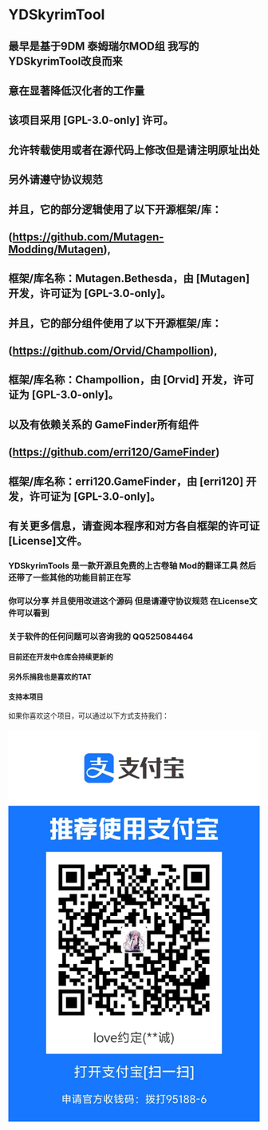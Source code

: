 # YDSkyrimTool
## 最早是基于9DM 泰姆瑞尔MOD组 我写的YDSkyrimTool改良而来
## 意在显著降低汉化者的工作量

## 该项目采用 [GPL-3.0-only] 许可。
## 允许转载使用或者在源代码上修改但是请注明原址出处 
## 另外请遵守协议规范

## 并且，它的部分逻辑使用了以下开源框架/库：
## (https://github.com/Mutagen-Modding/Mutagen),
## 框架/库名称：Mutagen.Bethesda，由 [Mutagen] 开发，许可证为 [GPL-3.0-only]。

## 并且，它的部分组件使用了以下开源框架/库：
## (https://github.com/Orvid/Champollion),
## 框架/库名称：Champollion，由 [Orvid] 开发，许可证为 [GPL-3.0-only]。

## 以及有依赖关系的 GameFinder所有组件
## (https://github.com/erri120/GameFinder)
## 框架/库名称：erri120.GameFinder，由 [erri120] 开发，许可证为 [GPL-3.0-only]。

## 有关更多信息，请查阅本程序和对方各自框架的许可证[License]文件。

### YDSkyrimTools 是一款开源且免费的上古卷轴 Mod的翻译工具 然后还带了一些其他的功能目前正在写
### 你可以分享 并且使用改进这个源码 但是请遵守协议规范 在License文件可以看到
### 关于软件的任何问题可以咨询我的 QQ525084464


#### 目前还在开发中仓库会持续更新的

#### 另外乐捐我也是喜欢的TAT
#### 支持本项目
如果你喜欢这个项目，可以通过以下方式支持我们：
#### ![支付宝收款码](alipay_qrcode.jpg)
